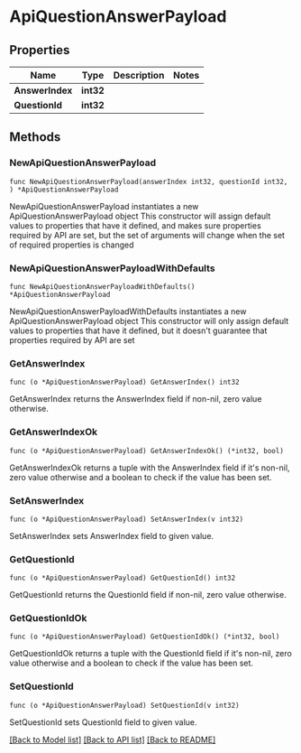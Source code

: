 # ApiQuestionAnswerPayload

## Properties

Name | Type | Description | Notes
------------ | ------------- | ------------- | -------------
**AnswerIndex** | **int32** |  | 
**QuestionId** | **int32** |  | 

## Methods

### NewApiQuestionAnswerPayload

`func NewApiQuestionAnswerPayload(answerIndex int32, questionId int32, ) *ApiQuestionAnswerPayload`

NewApiQuestionAnswerPayload instantiates a new ApiQuestionAnswerPayload object
This constructor will assign default values to properties that have it defined,
and makes sure properties required by API are set, but the set of arguments
will change when the set of required properties is changed

### NewApiQuestionAnswerPayloadWithDefaults

`func NewApiQuestionAnswerPayloadWithDefaults() *ApiQuestionAnswerPayload`

NewApiQuestionAnswerPayloadWithDefaults instantiates a new ApiQuestionAnswerPayload object
This constructor will only assign default values to properties that have it defined,
but it doesn't guarantee that properties required by API are set

### GetAnswerIndex

`func (o *ApiQuestionAnswerPayload) GetAnswerIndex() int32`

GetAnswerIndex returns the AnswerIndex field if non-nil, zero value otherwise.

### GetAnswerIndexOk

`func (o *ApiQuestionAnswerPayload) GetAnswerIndexOk() (*int32, bool)`

GetAnswerIndexOk returns a tuple with the AnswerIndex field if it's non-nil, zero value otherwise
and a boolean to check if the value has been set.

### SetAnswerIndex

`func (o *ApiQuestionAnswerPayload) SetAnswerIndex(v int32)`

SetAnswerIndex sets AnswerIndex field to given value.


### GetQuestionId

`func (o *ApiQuestionAnswerPayload) GetQuestionId() int32`

GetQuestionId returns the QuestionId field if non-nil, zero value otherwise.

### GetQuestionIdOk

`func (o *ApiQuestionAnswerPayload) GetQuestionIdOk() (*int32, bool)`

GetQuestionIdOk returns a tuple with the QuestionId field if it's non-nil, zero value otherwise
and a boolean to check if the value has been set.

### SetQuestionId

`func (o *ApiQuestionAnswerPayload) SetQuestionId(v int32)`

SetQuestionId sets QuestionId field to given value.



[[Back to Model list]](../README.md#documentation-for-models) [[Back to API list]](../README.md#documentation-for-api-endpoints) [[Back to README]](../README.md)


